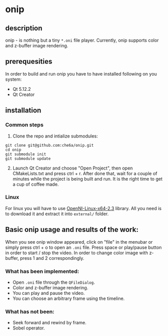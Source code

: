 # onip 

## description

onip - is nothing but a tiny `*.oni` file player. Currently, onip supports color and z-buffer image rendering.

## prerequesities

In order to build and run onip you have to have installed following on you system:

* Qt 5.12.2
* Qt Creator

## installation

### Common steps

1. Clone the repo and intialize submodules:

```
git clone git@github.com:che6a/onip.git
cd onip
git submodule init
git submodule update
```
2. Launch Qt Creator and choose "Open Project", then open CMakeLists.txt and press ctrl + r. After done that, wait for a couple of minutes while the project is being built and run. It is the right time to get a cup of coffee made.

### Linux
For linux you will have to use [OpenNI-Linux-x64-2.3](https://github.com/choonyip/OpenNI-Linux-x64-2.3) library. All you need is to download it and extract it into `external/` folder.

## Basic onip usage and results of the work:

When you see onip window appeared, click on "file" in the menubar or simply press ctrl + o to open an `.oni` file.
Press space or play/pause button in order to start / stop the video.
In order to change color image with z-buffer, press 1 and 2 correspondingly.

### What has been implemented:
- Open `.oni` file through the `QFileDialog`.
- Color and z-buffer image rendering.
- You can play and pause the video.
- You can choose an arbitrary frame using the timeline.

### What has not been:
- Seek forward and rewind by frame.
- Sobel operator.
